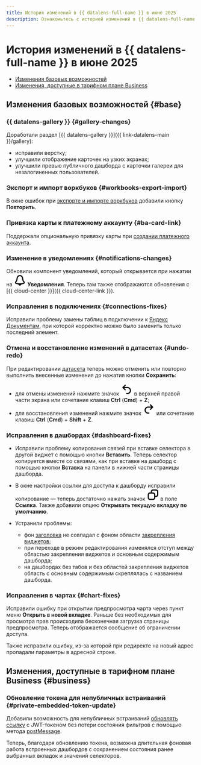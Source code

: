 ```yaml
---
title: История изменений в {{ datalens-full-name }} в июне 2025
description: Ознакомьтесь с историей изменений в {{ datalens-full-name }} за июнь 2025.
---
```


# История изменений в {{ datalens-full-name }} в июне 2025


* [Изменения базовых возможностей](#base)
* [Изменения, доступные в тарифном плане Business](#business)

## Изменения базовых возможностей {#base}

### {{ datalens-gallery }} {#gallery-changes}

Доработали раздел [{{ datalens-gallery }}]({{ link-datalens-main }}/gallery):

* исправили верстку;
* улучшили отображение карточек на узких экранах;
* улучшили превью публичного дашборда с карточки галереи для незалогиненных пользователей.

### Экспорт и импорт воркбуков {#workbooks-export-import}

В окне ошибок при [экспорте и импорте воркбуков](../workbooks-collections/export-and-import.md) добавили кнопку **Повторить**.

### Привязка карты к платежному аккаунту {#ba-card-link}

Поддержали опциональную привязку карты при [создании платежного аккаунта](../../billing/operations/create-new-account.md).

### Изменение в уведомлениях {#notifications-changes}

Обновили компонент уведомлений, который открывается при нажатии на ![image](../../_assets/console-icons/bell.svg) **Уведомления**. Теперь там также отображаются обновления с [{{ cloud-center }}]({{ cloud-center-link }}).



### Исправления в подключениях {#connections-fixes}

Исправили проблему замены таблиц в подключении к [Яндекс Документам](../operations/connection/create-yadocs.md), при которой корректно можно было заменить только последний элемент.

### Отмена и восстановление изменений в датасетах {#undo-redo}

При редактировании [датасета](../dataset/index.md) теперь можно отменить или повторно выполнить внесенные изменения до нажатия кнопки **Сохранить**:

* для отмены изменений нажмите значок ![image](../../_assets/console-icons/arrow-uturn-ccw-left.svg) в верхней правой части экрана или сочетание клавиш **Ctrl** (**Cmd**) + **Z**;
* для восстановления изменений нажмите значок ![image](../../_assets/console-icons/arrow-uturn-cw-right.svg) или сочетание клавиш **Ctrl** (**Cmd**) + **Shift** + **Z**.


### Исправления в дашбордах {#dashboard-fixes}

* Исправили проблему копирования связей при вставке селектора в другой виджет с помощью кнопки **Вставить**. Теперь селектор копируется вместе со связями, как при вставке на дашборд с помощью кнопки **Вставка** на панели в нижней части страницы дашборда.
* В окне настройки ссылки для доступа к дашборду исправили копирование — теперь достаточно нажать значок ![icon](../../_assets/console-icons/copy.svg) в поле **Ссылка**. Также добавили опцию **Открывать текущую вкладку по умолчанию**.
* Устранили проблемы:
  
  * фон [заголовка](../dashboard/widget.md#title) не совпадал с фоном области [закрепления виджетов](../dashboard/settings.md#widget-fixation);
  * при переходе в режим редактирования изменялся отступ между областью закрепления виджетов и основным содержимым дашборда;
  * на дашбордах без табов и без областей закрепления виджетов область с основным содержимым скреплялась с названием дашборда.

### Исправления в чартах {#chart-fixes}

Исправили ошибку при открытии предпросмотра чарта через пункт меню **Открыть в новой вкладке**. Раньше без необходимых для просмотра прав происходила бесконечная загрузка страницы предпросмотра. Теперь отображается сообщение об ограничении доступа.

Также исправили ошибку, из-за которой при редиректе на новый адрес пропадали параметры в адресной строке.


## Изменения, доступные в тарифном плане Business {#business}

### Обновление токена для непубличных встраиваний {#private-embedded-token-update}

Добавили возможность для непубличных встраиваний [обновлять ссылку](../security/private-embedded-objects.md#token-update) с JWT-токеном без потери состояния фильтров с помощью метода [postMessage](https://developer.mozilla.org/en-US/docs/Web/API/Window/postMessage).

Теперь, благодаря обновлению токена, возможна длительная фоновая работа встроенных дашбордов с сохранением состояния ранее выбранных вкладок и значений селекторов.

